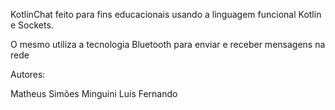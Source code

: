 KotlinChat feito para fins educacionais usando a linguagem funcional Kotlin e Sockets.

O mesmo utiliza a tecnologia Bluetooth para enviar e receber mensagens na rede

Autores: 

Matheus Simões Minguini
Luis Fernando 
